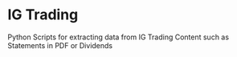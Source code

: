 # IG Trading
Python Scripts for extracting data from IG Trading Content such as Statements in PDF or Dividends

